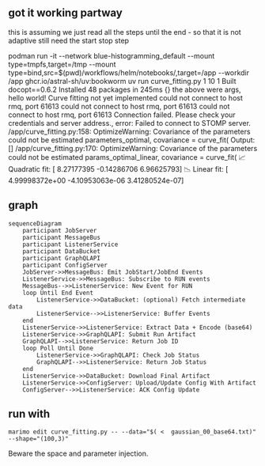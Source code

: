 
## got it working partway


this is assuming we just read all the steps until the end - so that it is not adaptive
still need the start stop step

podman run -it --network blue-histogramming_default --mount type=tmpfs,target=/tmp   --mount type=bind,src=$(pwd)/workflows/helm/notebooks/,target=/app   --workdir /app   ghcr.io/astral-sh/uv:bookworm  uv run  curve_fitting.py 1 10 1
      Built docopt==0.6.2
Installed 48 packages in 245ms
{}
the above were args, hello world!
Curve fitting not yet implemented
could not connect to host rmq, port 61613
could not connect to host rmq, port 61613
could not connect to host rmq, port 61613
Connection failed. Please check your credentials and server address., error:
Failed to connect to STOMP server.
/app/curve_fitting.py:158: OptimizeWarning: Covariance of the parameters could not be estimated
  parameters_optimal, covariance = curve_fit(
Output: []
/app/curve_fitting.py:170: OptimizeWarning: Covariance of the parameters could not be estimated
  params_optimal_linear, covariance = curve_fit(
📈 Quadratic fit: [ 8.27177395 -0.14286706  6.96625793]
📉 Linear fit:    [ 4.99998372e+00 -4.10953063e-06  3.41280524e-07]

## graph

```mermaid
sequenceDiagram
    participant JobServer
    participant MessageBus
    participant ListenerService
    participant DataBucket
    participant GraphQLAPI
    participant ConfigServer
    JobServer->>MessageBus: Emit JobStart/JobEnd Events
    ListenerService->>MessageBus: Subscribe to RUN events
    MessageBus-->>ListenerService: New Event for RUN
    loop Until End Event
        ListenerService->>DataBucket: (optional) Fetch intermediate data
        ListenerService-->>ListenerService: Buffer Events
    end
    ListenerService->>ListenerService: Extract Data + Encode (base64)
    ListenerService->>GraphQLAPI: Submit Run Artifact
    GraphQLAPI-->>ListenerService: Return Job ID
    loop Poll Until Done
        ListenerService->>GraphQLAPI: Check Job Status
        GraphQLAPI-->>ListenerService: Return Job Status
    end
    ListenerService->>DataBucket: Download Final Artifact
    ListenerService->>ConfigServer: Upload/Update Config With Artifact
    ConfigServer-->>ListenerService: ACK Config Update
```

## run with

`marimo edit curve_fitting.py -- --data="$( <  gaussian_00_base64.txt)" --shape="(100,3)"`

Beware the space and parameter injection.
